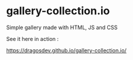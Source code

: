 # gallery-collection.io
Simple gallery made with HTML, JS and CSS

See it here in action :

https://dragosdev.github.io/gallery-collection.io/
